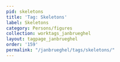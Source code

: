 ```yaml
---
pid: skeletons
title: 'Tag: Skeletons'
label: Skeletons
category: Persons/figures
collection: worktags_janbrueghel
layout: tagpage_janbrueghel
order: '159'
permalink: "/janbrueghel/tags/skeletons/"
---
```

